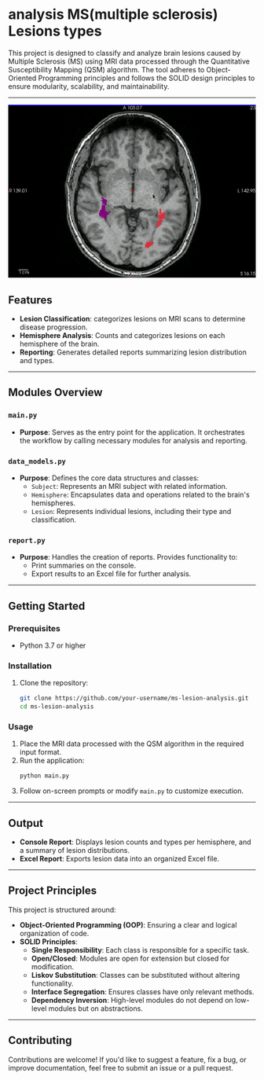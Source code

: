 # analysis MS(multiple sclerosis) Lesions types

This project is designed to classify and analyze brain lesions caused by Multiple Sclerosis (MS) using MRI data processed through the Quantitative Susceptibility Mapping (QSM) algorithm. 
The tool adheres to Object-Oriented Programming principles and follows the SOLID design principles to ensure modularity, scalability, and maintainability.

---
![Brain Lesion Diagram](MS_lesions.png)
## Features
- **Lesion Classification**: categorizes lesions on MRI scans to determine disease progression.
- **Hemisphere Analysis**: Counts and categorizes lesions on each hemisphere of the brain.
- **Reporting**: Generates detailed reports summarizing lesion distribution and types.

---

## Modules Overview

### `main.py`
- **Purpose**: Serves as the entry point for the application. It orchestrates the workflow by calling necessary modules for analysis and reporting.

### `data_models.py`
- **Purpose**: Defines the core data structures and classes:
  - `Subject`: Represents an MRI subject with related information.
  - `Hemisphere`: Encapsulates data and operations related to the brain's hemispheres.
  - `Lesion`: Represents individual lesions, including their type and classification.

### `report.py`
- **Purpose**: Handles the creation of reports. Provides functionality to:
  - Print summaries on the console.
  - Export results to an Excel file for further analysis.

---

## Getting Started

### Prerequisites
- Python 3.7 or higher

### Installation
1. Clone the repository:
   ```bash
   git clone https://github.com/your-username/ms-lesion-analysis.git
   cd ms-lesion-analysis
   ```

### Usage
1. Place the MRI data processed with the QSM algorithm in the required input format.
2. Run the application:
   ```bash
   python main.py
   ```
3. Follow on-screen prompts or modify `main.py` to customize execution.

---

## Output
- **Console Report**: Displays lesion counts and types per hemisphere, and a summary of lesion distributions.
- **Excel Report**: Exports lesion data into an organized Excel file.

---

## Project Principles
This project is structured around:
- **Object-Oriented Programming (OOP)**: Ensuring a clear and logical organization of code.
- **SOLID Principles**:
  - **Single Responsibility**: Each class is responsible for a specific task.
  - **Open/Closed**: Modules are open for extension but closed for modification.
  - **Liskov Substitution**: Classes can be substituted without altering functionality.
  - **Interface Segregation**: Ensures classes have only relevant methods.
  - **Dependency Inversion**: High-level modules do not depend on low-level modules but on abstractions.

---

## Contributing
Contributions are welcome! If you'd like to suggest a feature, fix a bug, or improve documentation, feel free to submit an issue or a pull request.
